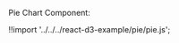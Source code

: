 Pie Chart Component:

<div id="data_pie" class="demo"></div>
<script src="/react-d3-example/dist/min/es5/pie.min.js"></script>

!!import '../../../react-d3-example/pie/pie.js';
